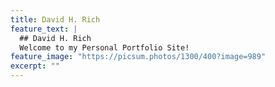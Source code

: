 ```yaml
---
title: David H. Rich
feature_text: |
  ## David H. Rich
  Welcome to my Personal Portfolio Site!
feature_image: "https://picsum.photos/1300/400?image=989"
excerpt: ""
---
```


